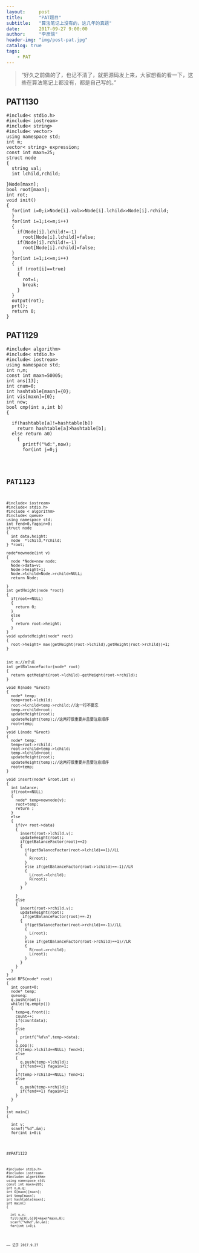 ```yaml
---
layout:     post
title:      "PAT题目"
subtitle:   "算法笔记上没有的，这几年的真题"
date:       2017-09-27 9:00:00
author:     "李彦瑞"
header-img: "img/post-pat.jpg"
catalog: true
tags:
    - PAT
---
```


> “好久之前做的了，也记不清了，就把源码发上来，大家想看的看一下，这些在算法笔记上都没有，都是自己写的。”


## PAT1130

<pre><code>#include< stdio.h>
#include< iostream>
#include< string>
#include< vector>
using namespace std;
int m;
vector< string> expression;
const int maxn=25;
struct node
{
  string val;
  int lchild,rchild;

}Node[maxn];
bool root[maxn];
int rot;
void init()
{
  for(int i=0;i<maxn;i++)
  {
    Node[i].lchild=Node[i].rchild=-1;
    root[i]=true;
  }
}
void output(int v)
{
  if(Node[v].lchild!=-1||Node[v].rchild!=-1)
  {
    if(v!=rot)
    expression.push_back("(");
  }
  if(Node[v].lchild!=-1)
  {
    output(Node[v].lchild);
  }
  expression.push_back(Node[v].val);
  if(Node[v].rchild!=-1)
  {
    output(Node[v].rchild);
  }
  if(Node[v].lchild!=-1||Node[v].rchild!=-1)
  {
    if(v!=rot)
    expression.push_back(")");
  }
}
void prt()
{
  for(int i=0;i<expression.size();i++)
  {
    cout<<expression[i];    
  }
}
int main()
{
  
  string str;
  int l1,r1;
  init();
  scanf("%d",&m);
  for(int i=1;i<=m;i++)
  {
    cin>>Node[i].val>>Node[i].lchild>>Node[i].rchild;
  }
  for(int i=1;i<=m;i++)
  {
    if(Node[i].lchild!=-1)
      root[Node[i].lchild]=false;
    if(Node[i].rchild!=-1)
      root[Node[i].rchild]=false;
  }
  for(int i=1;i<=m;i++)
  {
    if (root[i]==true)
    {
      rot=i;
      break;
    }
  }
  output(rot);
  prt();
  return 0;
}
</code></pre>


## PAT1129
<pre><code>#include< algorithm>
#include< stdio.h>
#include< iostream>
using namespace std;
int n,m;
const int maxn=50005;
int ans[13];
int cnum=0;
int hashtable[maxn]={0};
int vis[maxn]={0};
int now;
bool cmp(int a,int b)
{  
  
  if(hashtable[a]!=hashtable[b])
    return hashtable[a]>hashtable[b];
  else return a<b;
}

int main()
{
  
  fill(ans,ans+13,0);
  scanf("%d%d",&n,&m);
  for(int i=0;i<n;i++)
  {
    scanf("%d",&now);
    hashtable[now]++;
    
    if(cnum>0)
    {
      printf("%d:",now);
      for(int j=0;j<cnum;j++)
      {
        printf(" %d",ans[j]);
      }
      printf("\n");
    }
  
    
    if(vis[now]==1)
    {
      sort(ans,ans+cnum,cmp);
    }
    else
    {
      if (cnum<m)
      {
        
        ans[cnum]=now;  
        vis[now]=1;
        cnum++;
        sort(ans,ans+cnum,cmp);

      }
      else
      {
        ans[cnum]=now;  
        sort(ans,ans+cnum+1,cmp);
        if(ans[cnum]!=now)
        {
          vis[now]=1;
          vis[ans[cnum]]=0;
        }
      }
    }
    
    
  }

  return 0;
}
</code></pre>
## PAT1123
<pre><code>#include< iostream>
#include< stdio.h>
#include < algorithm>
#include< queue>
using namespace std;
int fend=0,fagain=0;
struct node
{
  int data,height;
  node  *lchild,*rchild;
} *root;

node*newnode(int v)
{
  node *Node=new node;
  Node->data=v;
  Node->height=1;
  Node->lchild=Node->rchild=NULL;
  return Node;

}
int getHeight(node *root)
{
  if(root==NULL)
  {
    return 0;
  }
  else
  {
    return root->height;
  }
}
void updateHeight(node* root)
{
  root->height= max(getHeight(root->lchild),getHeight(root->rchild))+1;
}


int m;//m个点
int getBalanceFactor(node* root)
{
  return getHeight(root->lchild)-getHeight(root->rchild);
}

void R(node *&root)
{
  node* temp;
  temp=root->lchild;
  root->lchild=temp->rchild;//这一行不要忘
  temp->rchild=root;
  updateHeight(root);
  updateHeight(temp);//这两行很重要并且要注意顺序
  root=temp;
}
void L(node *&root)
{
  node* temp;
  temp=root->rchild;
  root->rchild=temp->lchild;
  temp->lchild=root;
  updateHeight(root);
  updateHeight(temp);//这两行很重要并且要注意顺序
  root=temp;
}

void insert(node* &root,int v)
{
  int balance;
  if(root==NULL)
  {
    node* temp=newnode(v);
    root=temp;
    return ;
  }
  else
  {
    if(v< root->data)
    {
      insert(root->lchild,v);
      updateHeight(root);
      if(getBalanceFactor(root)==2)
      {
        if(getBalanceFactor(root->lchild)==1)//LL
        {
          R(root);
        }
        else if(getBalanceFactor(root->lchild)==-1)//LR
        {
          L(root->lchild);
          R(root);
        }
      }
      
    }
    else 
    {
      insert(root->rchild,v);
      updateHeight(root);
       if(getBalanceFactor(root)==-2)
      {
        if(getBalanceFactor(root->rchild)==-1)//LL
        {
          L(root);
        }
        else if(getBalanceFactor(root->rchild)==1)//LR
        {
          R(root->rchild);
          L(root);
        }
      }
    }
  }
}
void BFS(node* root)
{
  int count=0;
  node* temp;
  queue<node*>q;
  q.push(root);
  while(!q.empty())
  {
    temp=q.front();
    count++;
    if(count<m)
    {
      printf("%d ",temp->data);
    }
    else
    {
      printf("%d\n",temp->data);
    }
    q.pop();
    if(temp->lchild==NULL) fend=1;
    else
    {
      q.push(temp->lchild);
      if(fend==1) fagain=1;
    }
    if(temp->rchild==NULL) fend=1;
    else
    {
      q.push(temp->rchild);
      if(fend==1) fagain=1;
    }
  }
  
}
int main()
{

  int v;
  scanf("%d",&m);
  for(int i=0;i<m;i++)
  {
    scanf("%d",&v);
    insert(root,v);
  }
  BFS(root);
  if(fagain==0) printf("YES");
  else printf("NO");
  return 0;
}
</code></pre>

##PAT1122
<pre><code>#include< stdio.h>
#include< iostream>
#include< algorithm>
using namespace std;
const int maxn=205;
int n,m,q;
int G[maxn][maxn];
int temp[maxn];
int hashtable[maxn];
int main()
{
  
  int u,v;
  fill(G[0],G[0]+maxn*maxn,0);
  scanf("%d%d",&n,&m);
  for(int i=0;i<m;i++)
  {
    scanf("%d%d",&u,&v);
    G[u][v]=1;
    G[v][u]=1;
  }
  scanf("%d",&q);
  for(int i=0;i<q;i++)
  {
    fill(hashtable,hashtable+maxn,0);
    int k;
    scanf("%d",&k);
    for(int j=0;j<k;j++)
    {
      scanf("%d",&temp[j]);
    }
    if(k==n+1)
    {
      int jj;
      for( jj=0;jj<n;jj++)
      {
        if(G[temp[jj]][temp[jj+1]]==1&&hashtable[temp[jj]]==0)
        {
          hashtable[temp[jj]]=1;
        }
        else
        {
          break;
        }
      }
      if(temp[jj]==temp[0]&&jj==n)
      {
        printf("YES\n");
      }
      else
        printf("NO\n");
    }
    else
      printf("NO\n");
  }
  
  return 0;
}
</code></pre>

——  记于 2017.9.27



